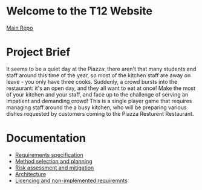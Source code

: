 # Welcome to the T12 Website

[Main Repo](https://github.com/Ben3122/T12officialCookingPizza)

# Project Brief

It seems to be a quiet day at the Piazza: there aren't that many students and staff around 
this time of the year, so most of the kitchen staff are away on leave - you only have three
cooks. Suddenly, a crowd bursts into the restaurant: it's an open day, and they all want to eat
at once! Make the most of your kitchen and your staff, and face up to the challenge of
serving an impatient and demanding crowd!
This is a single player game that requires managing staff around the a busy kitchen, who will be preparing
various dishes requested by customers coming to the Piazza Resturent Restaurant.

# Documentation

- [Requirements specification](pdf/Req1.pdf)
- [Method selection and planning](pdf/Plan1.pdf)
- [Risk assessment and mitigation](pdf/Risk1.pdf)
- [Architecture](pdf/Arch1.pdf)
- [Licencing and non-implemented requiremnts](pdf/Impl1.pdf)

